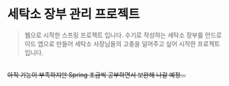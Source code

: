 # 세탁소 장부 관리 프로젝트

> 웹으로 시작한 스프링 프로젝트 입니다.
> 수기로 작성하는 세탁소 장부를 안드로이드 앱으로 만들어 세탁소 사장님들의 고충을 덜어주고 싶어 시작한 프로젝트 입니다.

<br>
<strike>아직 기능이 부족하지만 Spring 조금씩 공부하면서 보완해 나갈 예정...</strike>
<br>
